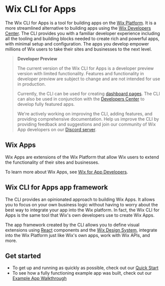 # Wix CLI for Apps

The Wix CLI for Apps is a tool for building apps on the [Wix Platform](./platform_overview.md). It is a more streamlined alternative to building apps using the [Wix Developers Center](https://dev.wix.com/). The CLI provides you with a familiar developer experience including all the tooling and building blocks needed to create rich and powerful apps, with minimal setup and configuration. The apps you develop empower millions of Wix users to take their sites and businesses to the next level.

> **Developer Preview**
>
> The current version of the Wix CLI for Apps is a developer preview version with limited functionality. Features and functionality in developer preview are subject to change and are not intended for use in production.
>
> Currently, the CLI can be used for creating [dashboard pages](../framework/dashboard_pages.md). The CLI can also be used in conjunction with the [Developers Center](https://dev.wix.com/) to develop fully featured apps.
>
> We're actively working on improving the CLI, adding features, and providing comprehensive documentation. Help us improve the CLI by providing feedback and suggestions and join our community of Wix App developers on our [Discord server](https://discord.gg/8g3j7ENrMa).

## Wix Apps

Wix Apps are extensions of the Wix Platform that allow Wix users to extend the functionality of their sites and businesses.

To learn more about Wix Apps, see [Wix for App Developers](https://devforum.wix.com/kb/en/article/wix-for-developers).

## Wix CLI for Apps app framework

The CLI provides an opinionated approach to building Wix Apps. It allows you to focus on your own business logic without having to worry about the best way to integrate your app into the Wix platform. In fact, the Wix CLI for Apps is the same tool that Wix's own developers use to create Wix Apps.

The app framework created by the CLI allows you to define visual extensions using [React](https://react.dev/) components and the [Wix Design System](https://www.docs.wixdesignsystem.com/), integrate into the Wix Platform just like Wix's own apps, work with Wix APIs, and more.

## Get started

- To get up and running as quickly as possible, check out our [Quick Start](./quick_start.md)
- To see how a fully functioning example app was built, check out our [Example App Walkthrough](../example/introduction.md)
